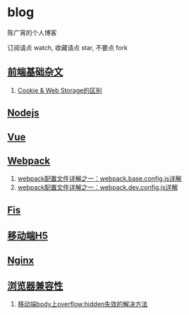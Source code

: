 # blog
陈广宵的个人博客

订阅请点 watch, 收藏请点 star, 不要点 fork

## [前端基础杂文](https://github.com/guangxiao/blog/labels/%E5%89%8D%E7%AB%AF%E5%9F%BA%E7%A1%80%E6%9D%82%E6%96%87)

1. [Cookie & Web Storage的区别](https://github.com/guangxiao/blog/issues/2)

## [Nodejs](https://github.com/guangxiao/blog/labels/Nodejs)

## [Vue](https://github.com/guangxiao/blog/labels/Vue)

## [Webpack](https://github.com/guangxiao/blog/labels/Webpack)

1. [webpack配置文件详解之一：webpack.base.config.js详解](https://github.com/guangxiao/blog/issues/3)
2. [webpack配置文件详解之一：webpack.dev.config.js详解](https://github.com/guangxiao/blog/issues/4)

## [Fis](https://github.com/guangxiao/blog/labels/Fis)

## [移动端H5](https://github.com/guangxiao/blog/labels/%E7%A7%BB%E5%8A%A8%E7%AB%AFH5)

## [Nginx](https://github.com/guangxiao/blog/labels/Nginx)

## [浏览器兼容性](https://github.com/guangxiao/blog/labels/%E6%B5%8F%E8%A7%88%E5%99%A8%E5%85%BC%E5%AE%B9%E6%80%A7)

1. [移动端body上overflow:hidden失效的解决方法](https://github.com/guangxiao/blog/issues/1)
